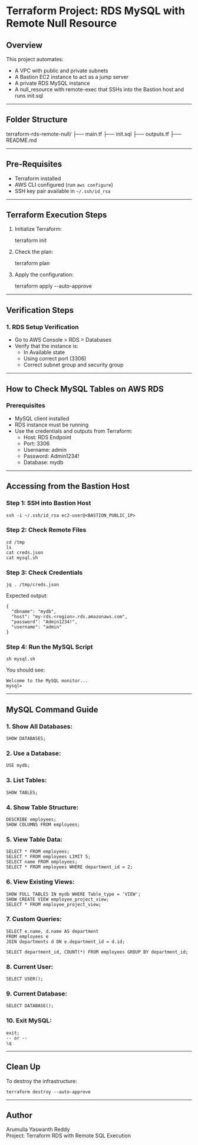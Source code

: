 # Terraform Project: RDS MySQL with Remote Null Resource

## Overview

This project automates:

- A VPC with public and private subnets
- A Bastion EC2 instance to act as a jump server
- A private RDS MySQL instance
- A null_resource with remote-exec that SSHs into the Bastion host and runs init.sql

---

## Folder Structure

terraform-rds-remote-null/
├── main.tf
├── init.sql
├── outputs.tf
├── README.md

---

## Pre-Requisites

- Terraform installed
- AWS CLI configured (run `aws configure`)
- SSH key pair available in `~/.ssh/id_rsa`

---

## Terraform Execution Steps

1. Initialize Terraform:

    terraform init

2. Check the plan:

    terraform plan

3. Apply the configuration:

    terraform apply --auto-approve

---

## Verification Steps

### 1. RDS Setup Verification

- Go to AWS Console > RDS > Databases
- Verify that the instance is:
  - In Available state
  - Using correct port (3306)
  - Correct subnet group and security group

---

## How to Check MySQL Tables on AWS RDS

### Prerequisites

- MySQL client installed
- RDS instance must be running
- Use the credentials and outputs from Terraform:
  - Host: RDS Endpoint
  - Port: 3306
  - Username: admin
  - Password: Admin1234!
  - Database: mydb

---

## Accessing from the Bastion Host

### Step 1: SSH into Bastion Host

    ssh -i ~/.ssh/id_rsa ec2-user@<BASTION_PUBLIC_IP>

### Step 2: Check Remote Files

    cd /tmp
    ls
    cat creds.json
    cat mysql.sh

### Step 3: Check Credentials

    jq . /tmp/creds.json

Expected output:

    {
      "dbname": "mydb",
      "host": "my-rds.<region>.rds.amazonaws.com",
      "password": "Admin1234!",
      "username": "admin"
    }

### Step 4: Run the MySQL Script

    sh mysql.sh

You should see:

    Welcome to the MySQL monitor...
    mysql>

---

## MySQL Command Guide

### 1. Show All Databases:

    SHOW DATABASES;

### 2. Use a Database:

    USE mydb;

### 3. List Tables:

    SHOW TABLES;

### 4. Show Table Structure:

    DESCRIBE employees;
    SHOW COLUMNS FROM employees;

### 5. View Table Data:

    SELECT * FROM employees;
    SELECT * FROM employees LIMIT 5;
    SELECT name FROM employees;
    SELECT * FROM employees WHERE department_id = 2;

### 6. View Existing Views:

    SHOW FULL TABLES IN mydb WHERE Table_type = 'VIEW';
    SHOW CREATE VIEW employee_project_view;
    SELECT * FROM employee_project_view;

### 7. Custom Queries:

    SELECT e.name, d.name AS department
    FROM employees e
    JOIN departments d ON e.department_id = d.id;

    SELECT department_id, COUNT(*) FROM employees GROUP BY department_id;

### 8. Current User:

    SELECT USER();

### 9. Current Database:

    SELECT DATABASE();

### 10. Exit MySQL:

    exit;
    -- or --
    \q

---

## Clean Up

To destroy the infrastructure:

    terraform destroy --auto-approve

---

## Author

Arumulla Yaswanth Reddy  
Project: Terraform RDS with Remote SQL Execution

